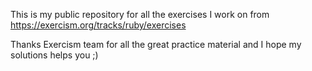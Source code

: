 This is my public repository for all the exercises I work on from https://exercism.org/tracks/ruby/exercises

Thanks Exercism team for all the great practice material and I hope my solutions helps you ;)
